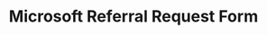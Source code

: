 ---
title: "Microsoft Referral Request Form"
excerpt: "Get referral to apply for Microsoft SDE jobs"
webUrl: https://forms.gle/7za76rZYesfUuBJ37
type: article

topics:
  - Algorithm
---